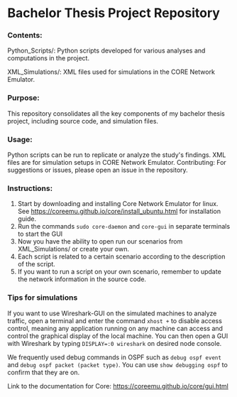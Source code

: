 # Bachelor Thesis Project Repository

### Contents:

Python_Scripts/: Python scripts developed for various analyses and computations in the project.

XML_Simulations/: XML files used for simulations in the CORE Network Emulator.

### Purpose:

This repository consolidates all the key components of my bachelor thesis project, including source code, and simulation files.

### Usage:

Python scripts can be run to replicate or analyze the study's findings.
XML files are for simulation setups in CORE Network Emulator.
Contributing:
For suggestions or issues, please open an issue in the repository.

### Instructions:

1. Start by downloading and installing Core Network Emulator for linux. See https://coreemu.github.io/core/install_ubuntu.html for installation guide.
2. Run the commands ```sudo core-daemon``` and ```core-gui``` in separate terminals to start the GUI
3. Now you have the ability to open run our scenarios from XML_Simulations/ or create your own.
4. Each script is related to a certain scenario according to the description of the script.
5. If you want to run a script on your own scenario, remember to update the network information in the source code.

### Tips for simulations

If you want to use Wireshark-GUI on the simulated machines to analyze traffic, open a terminal and enter the command ```xhost +``` to disable access control, meaning any application running on any machine can access and control the graphical display of the local machine. You can then open a GUI with Wireshark by typing ```DISPLAY=:0 wireshark``` on desired node console.
 
We frequently used debug commands in OSPF such as ```debug ospf event``` and ```debug ospf packet (packet type)```. You can use ```show debugging ospf``` to confirm that they are on.

Link to the documentation for Core:
https://coreemu.github.io/core/gui.html



